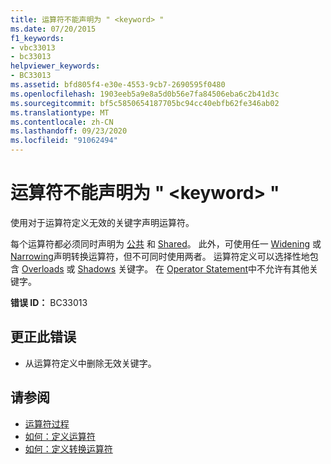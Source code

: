 ```yaml
---
title: 运算符不能声明为 " <keyword> "
ms.date: 07/20/2015
f1_keywords:
- vbc33013
- bc33013
helpviewer_keywords:
- BC33013
ms.assetid: bfd805f4-e30e-4553-9cb7-2690595f0480
ms.openlocfilehash: 1903eeb5a9e8a5d0b56e7fa84506eba6c2b41d3c
ms.sourcegitcommit: bf5c5850654187705bc94cc40ebfb62fe346ab02
ms.translationtype: MT
ms.contentlocale: zh-CN
ms.lasthandoff: 09/23/2020
ms.locfileid: "91062494"
---
```

# <a name="operators-cannot-be-declared-keyword"></a>运算符不能声明为 " \<keyword> "

使用对于运算符定义无效的关键字声明运算符。  
  
 每个运算符都必须同时声明为 [公共](../language-reference/modifiers/public.md) 和 [Shared](../language-reference/modifiers/shared.md)。 此外，可使用任一 [Widening](../language-reference/modifiers/widening.md) 或 [Narrowing](../language-reference/modifiers/narrowing.md)声明转换运算符，但不可同时使用两者。 运算符定义可以选择性地包含 [Overloads](../language-reference/modifiers/overloads.md) 或 [Shadows](../language-reference/modifiers/shadows.md) 关键字。 在 [Operator Statement](../language-reference/statements/operator-statement.md)中不允许有其他关键字。  
  
 **错误 ID：** BC33013  
  
## <a name="to-correct-this-error"></a>更正此错误  
  
- 从运算符定义中删除无效关键字。  
  
## <a name="see-also"></a>请参阅

- [运算符过程](../programming-guide/language-features/procedures/operator-procedures.md)
- [如何：定义运算符](../programming-guide/language-features/procedures/how-to-define-an-operator.md)
- [如何：定义转换运算符](../programming-guide/language-features/procedures/how-to-define-a-conversion-operator.md)
